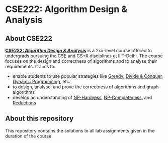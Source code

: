 # CSE222: Algorithm Design & Analysis

## About CSE222

**[CSE222: *Algorithm Design & Analysis*](http://techtree.iiitd.edu.in/viewDescription/filename?=CSE222)** is a 2xx-level course offered to undergrads pursuing the CSE and CS+X disciplines at IIIT-Delhi. The course focuses on the design and correctness of algorithms and to analyse their requirements. It aims to:

- enable students to use popular strategies like [Greedy](https://en.wikipedia.org/wiki/Greedy_algorithm), [Divide & Conquer](https://en.wikipedia.org/wiki/Divide-and-conquer_algorithm), [Dynamic Programming](https://en.wikipedia.org/wiki/Dynamic_programming#:~:text=Dynamic%20programming%20is%20both%20a,from%20aerospace%20engineering%20to%20economics.), etc.
- to design, analyse, and prove the correctness of algorithms and graph algorithms
- develop an understanding of [NP-Hardness](https://en.wikipedia.org/wiki/NP-hardness), [NP-Completeness](https://en.wikipedia.org/wiki/NP-completeness#:~:text=In%20computational%20complexity%20theory%2C%20a,by%20trying%20all%20possible%20solutions.), and [Reductions](https://en.wikipedia.org/wiki/Reduction_(complexity))

## About this repository

This repository contains the solutions to all lab assignments given in the duration of the course.
